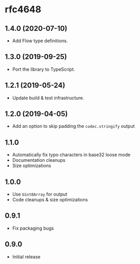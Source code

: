 # rfc4648

## 1.4.0 (2020-07-10)

- Add Flow type definitions.

## 1.3.0 (2019-09-25)

- Port the library to TypeScript.

## 1.2.1 (2019-05-24)

- Update build & test infrastructure.

## 1.2.0 (2019-04-05)

- Add an option to skip padding the `codec.stringify` output

## 1.1.0

- Automatically fix typo characters in base32 loose mode
- Documentation cleanups
- Size optimizations

## 1.0.0

- Use `Uint8Array` for output
- Code cleanups & size optimizations

## 0.9.1

- Fix packaging bugs

## 0.9.0

- Initial release
